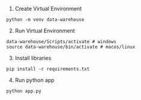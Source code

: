 1. Create Virtual Environment
```
python -m venv data-warehouse
```
2. Run Virtual Environment
```
data-warehouse/Scripts/activate # windows
source data-warehouse/bin/activate # macos/linux
```
3. Install libraries
```
pip install -r requirements.txt
``` 
4. Run python app
```
python app.py
```